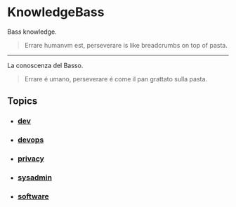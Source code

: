 # KnowledgeBass

Bas*s* knowledge.

> Errare humanvm est, perseverare is like breadcrumbs on top of pasta.

---

La conoscenza del Basso.

> Errare é umano, perseverare é come il pan grattato sulla pasta.

## Topics

- ### [dev](dev)
- ### [devops](devops)
- ### [privacy](privacy)
- ### [sysadmin](sysadmin)
- ### [software](software)
